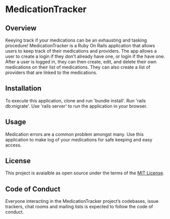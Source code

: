 # MedicationTracker

## Overview
Keeying track if your medications can be an exhausting and tasking procedure! MedicationTracker is a Ruby On Rails application that allows users to keep track of their medications and providers. The app allows a user to create a login if they don't already have one, or login if the have one. After a user is logged in, they can then create, edit, and delete their own medications on their list of medications. They can also create a list of providers that are linked to the medications.

## Installation
To execute this application, clone and run 'bundle install'. Run 'rails db:migrate'. Use 'rails server' to run the application in your browser.

## Usage
Medication errors are a common problem amongst many. Use this application to make log of your medications for safe keeping and easy access. 

## License
This project is avaialble as open source under the terms of the [MIT License](https://opensource.org/licenses/MIT).

## Code of Conduct
Everyone interacting in the MedicationTracker project’s codebases, issue trackers, chat rooms and mailing lists is expected to follow the code of conduct.